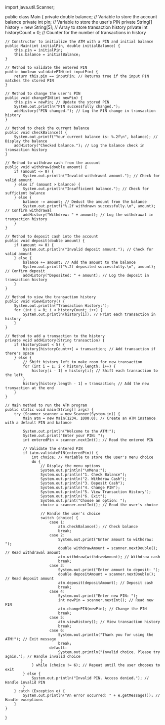 import java.util.Scanner;

public class Main {
    private double balance; // Variable to store the account balance
    private int pin; // Variable to store the user's PIN
    private String[] history = new String[5]; // Array to store transaction history
    private int historyCount = 0; // Counter for the number of transactions in history

    // Constructor to initialize the ATM with a PIN and initial balance
    public Main(int initialPin, double initialBalance) {
        this.pin = initialPin;
        this.balance = initialBalance;
    }

    // Method to validate the entered PIN
    public boolean validatePIN(int inputPin) {
        return this.pin == inputPin; // Returns true if the input PIN matches the stored PIN
    }

    // Method to change the user's PIN
    public void changePIN(int newPin) {
        this.pin = newPin; // Update the stored PIN
        System.out.println("PIN successfully changed.");
        addHistory("PIN changed."); // Log the PIN change in transaction history
    }

    // Method to check the current balance
    public void checkBalance() {
        System.out.printf("Your current balance is: %.2f\n", balance); // Display the balance
        addHistory("Checked balance."); // Log the balance check in transaction history
    }

    // Method to withdraw cash from the account
    public void withdraw(double amount) {
        if (amount <= 0) {
            System.out.println("Invalid withdrawal amount."); // Check for valid amount
        } else if (amount > balance) {
            System.out.println("Insufficient balance."); // Check for sufficient balance
        } else {
            balance -= amount; // Deduct the amount from the balance
            System.out.printf("%.2f withdrawn successfully.\n", amount); // Confirm withdrawal
            addHistory("Withdrew: " + amount); // Log the withdrawal in transaction history
        }
    }

    // Method to deposit cash into the account
    public void deposit(double amount) {
        if (amount <= 0) {
            System.out.println("Invalid deposit amount."); // Check for valid amount
        } else {
            balance += amount; // Add the amount to the balance
            System.out.printf("%.2f deposited successfully.\n", amount); // Confirm deposit
            addHistory("Deposited: " + amount); // Log the deposit in transaction history
        }
    }

    // Method to view the transaction history
    public void viewHistory() {
        System.out.println("Transaction History:");
        for (int i = 0; i < historyCount; i++) {
            System.out.println(history[i]); // Print each transaction in history
        }
    }

    // Method to add a transaction to the history
    private void addHistory(String transaction) {
        if (historyCount < 5) {
            history[historyCount++] = transaction; // Add transaction if there's space
        } else {
            // Shift history left to make room for new transaction
            for (int i = 1; i < history.length; i++) {
                history[i - 1] = history[i]; // Shift each transaction to the left
            }
            history[history.length - 1] = transaction; // Add the new transaction at the end
        }
    }

    // Main method to run the ATM program
    public static void main(String[] args) {
        try (Scanner scanner = new Scanner(System.in)) {
            Main atm = new Main(1234, 1000.0); // Create an ATM instance with a default PIN and balance

            System.out.println("Welcome to the ATM!");
            System.out.print("Enter your PIN: ");
            int enteredPin = scanner.nextInt(); // Read the entered PIN

            // Validate the entered PIN
            if (atm.validatePIN(enteredPin)) {
                int choice; // Variable to store the user's menu choice
                do {
                    // Display the menu options
                    System.out.println("\nMenu:");
                    System.out.println("1. Check Balance");
                    System.out.println("2. Withdraw Cash");
                    System.out.println("3. Deposit Cash");
                    System.out.println("4. Change PIN");
                    System.out.println("5. View Transaction History");
                    System.out.println("6. Exit");
                    System.out.print("Choose an option: ");
                    choice = scanner.nextInt(); // Read the user's choice

                    // Handle the user's choice
                    switch (choice) {
                        case 1:
                            atm.checkBalance(); // Check balance
                            break;
                        case 2:
                            System.out.print("Enter amount to withdraw: ");
                            double withdrawAmount = scanner.nextDouble(); // Read withdrawal amount
                            atm.withdraw(withdrawAmount); // Withdraw cash
                            break;
                        case 3:
                            System.out.print("Enter amount to deposit: ");
                            double depositAmount = scanner.nextDouble(); // Read deposit amount
                            atm.deposit(depositAmount); // Deposit cash
                            break;
                        case 4:
                            System.out.print("Enter new PIN: ");
                            int newPin = scanner.nextInt(); // Read new PIN
                            atm.changePIN(newPin); // Change the PIN
                            break;
                        case 5:
                            atm.viewHistory(); // View transaction history
                            break;
                        case 6:
                            System.out.println("Thank you for using the ATM!"); // Exit message
                            break;
                        default:
                            System.out.println("Invalid choice. Please try again."); // Handle invalid choice
                    }
                } while (choice != 6); // Repeat until the user chooses to exit
            } else {
                System.out.println("Invalid PIN. Access denied."); // Handle invalid PIN
            }
        } catch (Exception e) {
            System.out.println("An error occurred: " + e.getMessage()); // Handle exceptions
        }
    }
}
